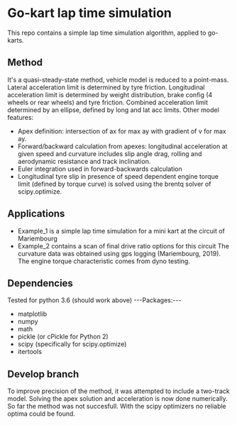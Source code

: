 # Go-kart lap time simulation
This repo contains a simple lap time simulation algorithm, applied to go-karts.

## Method
It's a quasi-steady-state method, vehicle model is reduced to a point-mass. Lateral acceleration limit is determined by tyre friction.
Longitudinal acceleration limit is determined by weight distribution, brake config (4 wheels or rear wheels) and tyre friction.
Combined acceleration limit determined by an ellipse, defined by long and lat acc limits. Other model features:
* Apex definition: intersection of ax for max ay with gradient of v for max ay.
* Forward/backward calculation from apexes: longitudinal acceleration at given speed and curvature includes slip angle drag, rolling and aerodynamic resistance and track inclination.
* Euler integration used in forward-backwards calculation
* Longitudinal tyre slip in presence of speed dependent engine torque limit (defined by torque curve) is solved using the brentq solver of scipy.optimize.

## Applications
* Example_1 is a simple lap time simulation for a mini kart at the circuit of Mariembourg
* Example_2 contains a scan of final drive ratio options for this circuit
The curvature data was obtained using gps logging (Mariembourg, 2019). The engine torque characteristic comes from dyno testing.

## Dependencies
Tested for python 3.6 (should work above)
---Packages:---
* matplotlib
* numpy
* math
* pickle (or cPickle for Python 2)
* scipy (specifically for scipy.optimize)
* itertools

## Develop branch
To improve precision of the method, it was attempted to include a two-track model.
Solving the apex solution and acceleration is now done numerically. So far the method was not succesfull.
With the scipy optimizers no reliable optima could be found.


